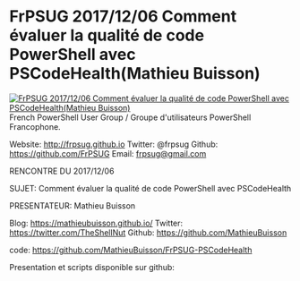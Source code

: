 ﻿# FrPSUG 2017/12/06 Comment évaluer la qualité de code PowerShell avec PSCodeHealth(Mathieu­ Buisson)

[![FrPSUG 2017/12/06 Comment évaluer la qualité de code PowerShell avec PSCodeHealth(Mathieu­ Buisson)](https://i2.ytimg.com/vi/mpYQkYHQjII/hqdefault.jpg "FrPSUG 2017/12/06 Comment évaluer la qualité de code PowerShell avec PSCodeHealth(Mathieu­ Buisson)")](https://www.youtube.com/watch?v=mpYQkYHQjII)
French PowerShell User Group / Groupe d'utilisateurs PowerShell Francophone.

Website: http://frpsug.github.io
Twitter: @frpsug
Github: https://github.com/FrPSUG
Email: frpsug@gmail.com


RENCONTRE DU 2017/12/06

SUJET: Comment évaluer la qualité de code PowerShell avec PSCodeHealth

PRESENTATEUR: Mathieu­ Buisson

Blog: https://mathieubuisson.github.io/ 
Twitter: https://twitter.com/TheShellNut
Github: https://github.com/MathieuBuisson

code: https://github.com/MathieuBuisson/FrPSUG-PSCodeHealth



Presentation et scripts disponible sur github:


